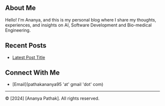 ## About Me

Hello! I'm Ananya, and this is my personal blog where I share my thoughts, experiences, and insights on AI, Software Development and Bio-medical Engineering.

## Recent Posts

- [Latest Post Title](https://ananyap-wdw.github.io/skills-github-pages/2024/09/06/Introduction.html)

## Connect With Me

- [Email](pathakananya95 'at' gmail 'dot' com)

---

© [2024] [Ananya Pathak]. All rights reserved.
